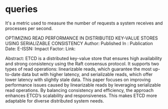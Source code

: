 # queries
It's a metric used to measure the number of requests a system receives and processes per second.

OPTIMIZING READ PERFORMANCE IN DISTRIBUTED KEY-VALUE STORES USING SERIALIZABLE CONSISTENCY
Author:
Published In :
Publication Date:
E-ISSN:
Impact Factor:
Link:

Abstract:
ETCD is a distributed key-value store that ensures high availability and strong consistency using the Raft consensus protocol. It supports two types of read operations: linearizable reads, which guarantee the most up-to-date data but with higher latency, and serializable reads, which offer lower latency with slightly stale data. This paper focuses on improving performance issues caused by linearizable reads by leveraging serializable read operations. By balancing consistency and efficiency, the approach enhances ETCD’s scalability and responsiveness. This makes ETCD more adaptable for diverse distributed system needs.
